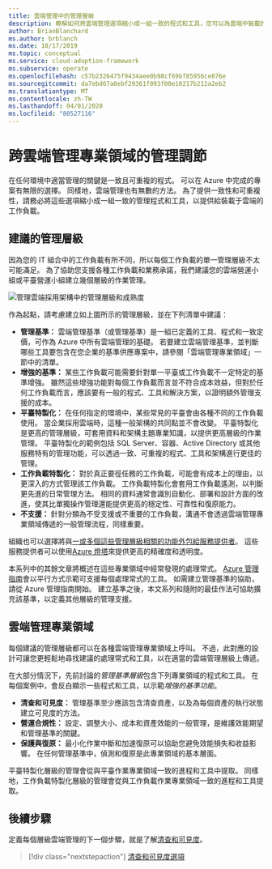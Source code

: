 ```yaml
---
title: 雲端管理中的管理層級
description: 瞭解如何將雲端管理選項縮小成一組一致的程式和工具，您可以為雲端中裝載的工作負載提供此功能。
author: BrianBlanchard
ms.author: brblanch
ms.date: 10/17/2019
ms.topic: conceptual
ms.service: cloud-adoption-framework
ms.subservice: operate
ms.openlocfilehash: c57b2326475f9434aee0b98cf69bf85956ce076e
ms.sourcegitcommit: da7ebd67a0ebf29361f093f00e10217b212a2eb2
ms.translationtype: MT
ms.contentlocale: zh-TW
ms.lasthandoff: 04/01/2020
ms.locfileid: "80527116"
---
```

# <a name="management-leveling-across-cloud-management-disciplines"></a>跨雲端管理專業領域的管理調節

在任何環境中適當管理的關鍵是一致且可重複的程式。 可以在 Azure 中完成的專案有無限的選擇。 同樣地，雲端管理也有無數的方法。 為了提供一致性和可重複性，請務必將這些選項縮小成一組一致的管理程式和工具，以提供給裝載于雲端的工作負載。

## <a name="suggested-management-levels"></a>建議的管理層級

因為您的 IT 組合中的工作負載有所不同，所以每個工作負載的單一管理層級不太可能滿足。 為了協助您支援各種工作負載和業務承諾，我們建議您的雲端營運小組或平臺營運小組建立幾個層級的作業管理。

![管理雲端採用架構中的管理層級和成熟度](../../_images/manage/cloud-management-maturity.png)

作為起點，請考慮建立如上圖所示的管理層級，並在下列清單中建議：

- **管理基準：** 雲端管理基準（或管理基準）是一組已定義的工具、程式和一致定價，可作為 Azure 中所有雲端管理的基礎。 若要建立雲端管理基準，並判斷哪些工具要包含在您企業的基準供應專案中，請參閱「雲端管理專業領域」一節中的清單。
- **增強的基準：** 某些工作負載可能需要針對單一平臺或工作負載不一定特定的基準增強。 雖然這些增強功能對每個工作負載而言並不符合成本效益，但對於任何工作負載而言，應該要有一般的程式、工具和解決方案，以證明額外管理支援的成本。
- **平臺特製化：** 在任何指定的環境中，某些常見的平臺會由各種不同的工作負載使用。 當企業採用雲端時，這種一般架構的共同點並不會改變。 平臺特製化是更高的管理層級，可套用資料和架構主題專業知識，以提供更高層級的作業管理。 平臺特製化的範例包括 SQL Server、容器、Active Directory 或其他服務特有的管理功能，可以透過一致、可重複的程式、工具和架構進行更佳的管理。
- **工作負載特製化：** 對於真正要徑任務的工作負載，可能會有成本上的理由，以更深入的方式管理該工作負載。 工作負載特製化會套用工作負載遙測，以判斷更先進的日常管理方法。 相同的資料通常會識別自動化、部署和設計方面的改進，使其比單獨操作管理還能提供更高的穩定性、可靠性和復原能力。
- **不支援：** 針對分類為不受支援或不重要的工作負載，溝通不會透過雲端管理專業領域傳遞的一般管理流程，同樣重要。

組織也可以選擇將與[一或多個這些管理層級相關的功能外包給服務提供者](https://www.microsoft.com/cloud-adoption-framework-offers?ot=manage)。 這些服務提供者可以使用[Azure 燈塔](https://azure.com/lighthouse)來提供更高的精確度和透明度。

本系列中的其餘文章將概述在這些專業領域中經常發現的處理常式。
[Azure 管理指南](../azure-management-guide/index.md)會以平行方式示範可支援每個處理常式的工具。 如需建立管理基準的協助，請從 Azure 管理指南開始。 建立基準之後，本文系列和隨附的最佳作法可協助擴充該基準，以定義其他層級的管理支援。

## <a name="cloud-management-disciplines"></a>雲端管理專業領域

每個建議的管理層級都可以在各種雲端管理專業領域上呼叫。 不過，此對應的設計可讓您更輕鬆地尋找建議的處理常式和工具，以在適當的雲端管理層級上傳遞。

在大部分情況下，先前討論的*管理基準層級*包含下列專業領域的程式和工具。 在每個案例中，會反白顯示一些程式和工具，以示範*增強的基準功能*。

- **清查和可見度：** 管理基準至少應該包含清查資產，以及為每個資產的執行狀態建立可見度的方法。
- **營運合規性：** 設定、調整大小、成本和資產效能的一般管理，是維護效能期望和管理基準的關鍵。
- **保護與復原：** 最小化作業中斷和加速復原可以協助您避免效能損失和收益影響。 在任何管理基準中，偵測和復原是此專業領域的基本層面。

平臺特製化層級的管理會從與平臺作業專業領域一致的進程和工具中提取。 同樣地，工作負載特製化層級的管理會從與工作負載作業專業領域一致的進程和工具提取。

## <a name="next-steps"></a>後續步驟

定義每個層級雲端管理的下一個步驟，就是了解[清查和可見度](./inventory.md)。

> [!div class="nextstepaction"]
> [清查和可見度選項](./inventory.md)
